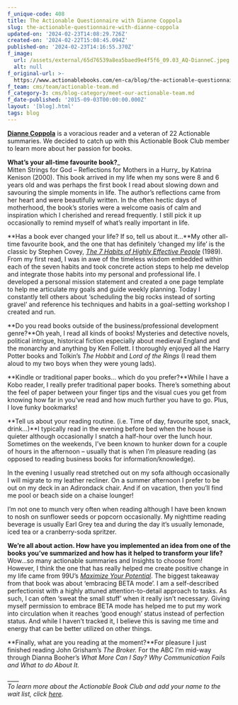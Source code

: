 ```yaml
---
f_unique-code: 408
title: The Actionable Questionnaire with Dianne Coppola
slug: the-actionable-questionnaire-with-dianne-coppola
updated-on: '2024-02-23T14:08:29.726Z'
created-on: '2024-02-22T15:08:45.094Z'
published-on: '2024-02-23T14:16:55.370Z'
f_image:
  url: /assets/external/65d76539a8ea5baed9e4f5f6_09.03_AQ-DianneC.jpeg
  alt: null
f_original-url: >-
  https://www.actionablebooks.com/en-ca/blog/the-actionable-questionnaire-with-dianne-coppola/
f_team: cms/team/actionable-team.md
f_category-3: cms/blog-category/meet-our-actionable-team.md
f_date-published: '2015-09-03T00:00:00.000Z'
layout: '[blog].html'
tags: blog
---
```


[**Dianne Coppola**](https://www.actionablebooks.com/en-ca/team/dianne-coppola/) is a voracious reader and a veteran of 22 Actionable summaries. We decided to catch up with this Actionable Book Club member to learn more about her passion for books.

**What’s your all-time favourite book?**_  
Mitten Strings for God – Reflections for Mothers in a Hurry_ by Katrina Kenison (2000). This book arrived in my life when my sons were 8 and 6 years old and was perhaps the first book I read about slowing down and savouring the simple moments in life. The author’s reflections came from her heart and were beautifully written. In the often hectic days of motherhood, the book’s stories were a welcome oasis of calm and inspiration which I cherished and reread frequently. I still pick it up occasionally to remind myself of what’s really important in life.

**Has a book ever changed your life? If so, tell us about it…**My other all-time favourite book, and the one that has definitely ‘changed my life’ is the classic by Stephen Covey, [_The 7 Habits of Highly Effective People_](https://www.actionablebooks.com/en-ca/summaries/seven-habits-of-highly-effective-people-part-1) (1989). From my first read, I was in awe of the timeless wisdom embedded within each of the seven habits and took concrete action steps to help me develop and integrate those habits into my personal and professional life. I developed a personal mission statement and created a one page template to help me articulate my goals and guide weekly planning. Today I constantly tell others about ‘scheduling the big rocks instead of sorting gravel’ and reference his techniques and habits in a goal-setting workshop I created and run.

**Do you read books outside of the business/professional development genre?**Oh yeah, I read all kinds of books! Mysteries and detective novels, political intrigue, historical fiction especially about medieval England and the monarchy and anything by Ken Follett. I thoroughly enjoyed all the Harry Potter books and Tolkin’s _The Hobbit_ and _Lord of the Rings_ (I read them aloud to my two boys when they were young lads).

**Kindle or traditional paper books… which do you prefer?**While I have a Kobo reader, I really prefer traditional paper books. There’s something about the feel of paper between your finger tips and the visual cues you get from knowing how far in you’ve read and how much further you have to go. Plus, I love funky bookmarks!

**Tell us about your reading routine. (i.e. Time of day, favourite spot, snack, drink…)**I typically read in the evening before bed when the house is quieter although occasionally I snatch a half-hour over the lunch hour. Sometimes on the weekends, I’ve been known to hunker down for a couple of hours in the afternoon – usually that is when I’m pleasure reading (as opposed to reading business books for information/knowledge).

In the evening I usually read stretched out on my sofa although occasionally I will migrate to my leather recliner. On a summer afternoon I prefer to be out on my deck in an Adirondack chair. And if on vacation, then you’ll find me pool or beach side on a chaise lounger!

I’m not one to munch very often when reading although I have been known to nosh on sunflower seeds or popcorn occasionally. My nighttime reading beverage is usually Earl Grey tea and during the day it’s usually lemonade, iced tea or a cranberry-soda spritzer.

**We’re all about action. How have you implemented an idea from one of the books you’ve summarized and how has it helped to transform your life?**  
Wow…so many actionable summaries and Insights to choose from! However, I think the one that has really helped me create positive change in my life came from 99U’s [_Maximize Your Potential_](https://www.actionablebooks.com/en-ca/summaries/maximize-your-potential/). The biggest takeaway from that book was about ‘embracing BETA mode’. I am a self-described perfectionist with a highly attuned attention-to-detail approach to tasks. As such, I can often ‘sweat the small stuff’ when it really isn’t necessary. Giving myself permission to embrace BETA mode has helped me to put my work into circulation when it reaches ‘good enough’ status instead of perfection status. And while I haven’t tracked it, I believe this is saving me time and energy that can be better utilized on other things.

**Finally, what are you reading at the moment?**For pleasure I just finished reading John Grisham’s _The Broker._ For the ABC I’m mid-way through Dianna Booher’s _What More Can I Say? Why Communication Fails and What to do About It._

\_\_\_\_  
_To learn more about the Actionable Book Club and add your name to the wait list, click_ [_here_](http://actionablebooks.com/bookclub)_._
